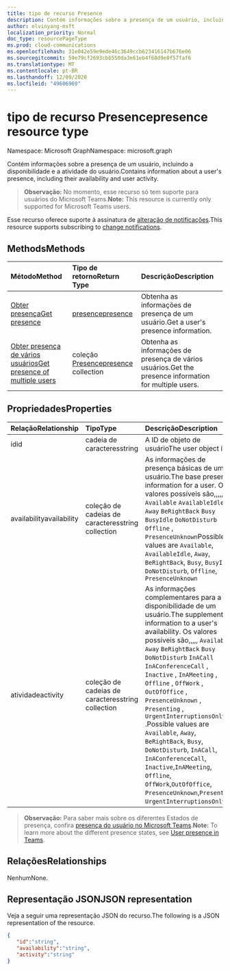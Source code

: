 ```yaml
---
title: tipo de recurso Presence
description: Contém informações sobre a presença de um usuário, incluindo a disponibilidade e a atividade do usuário.
author: elvinyang-msft
localization_priority: Normal
doc_type: resourcePageType
ms.prod: cloud-communications
ms.openlocfilehash: 31e042e59e9ede46c3649ccb623416147b676e06
ms.sourcegitcommit: 59e79cf2693cbb550da3e61eb4f68d9e0f57faf6
ms.translationtype: MT
ms.contentlocale: pt-BR
ms.lasthandoff: 12/09/2020
ms.locfileid: "49606969"
---
```

# <a name="presence-resource-type"></a><span data-ttu-id="b7172-103">tipo de recurso Presence</span><span class="sxs-lookup"><span data-stu-id="b7172-103">presence resource type</span></span>

<span data-ttu-id="b7172-104">Namespace: Microsoft Graph</span><span class="sxs-lookup"><span data-stu-id="b7172-104">Namespace: microsoft.graph</span></span>

<span data-ttu-id="b7172-105">Contém informações sobre a presença de um usuário, incluindo a disponibilidade e a atividade do usuário.</span><span class="sxs-lookup"><span data-stu-id="b7172-105">Contains information about a user's presence, including their availability and user activity.</span></span>

> <span data-ttu-id="b7172-106">**Observação:** No momento, esse recurso só tem suporte para usuários do Microsoft Teams.</span><span class="sxs-lookup"><span data-stu-id="b7172-106">**Note:** This resource is currently only supported for Microsoft Teams users.</span></span>

<span data-ttu-id="b7172-107">Esse recurso oferece suporte à assinatura de [alteração de notificações](/graph/webhooks).</span><span class="sxs-lookup"><span data-stu-id="b7172-107">This resource supports subscribing to [change notifications](/graph/webhooks).</span></span>

## <a name="methods"></a><span data-ttu-id="b7172-108">Methods</span><span class="sxs-lookup"><span data-stu-id="b7172-108">Methods</span></span>

| <span data-ttu-id="b7172-109">Método</span><span class="sxs-lookup"><span data-stu-id="b7172-109">Method</span></span>                                                            | <span data-ttu-id="b7172-110">Tipo de retorno</span><span class="sxs-lookup"><span data-stu-id="b7172-110">Return Type</span></span>                                       | <span data-ttu-id="b7172-111">Descrição</span><span class="sxs-lookup"><span data-stu-id="b7172-111">Description</span></span>                                  |
|:------------------------------------------------------------------|:--------------------------------------------------|:---------------------------------------------|
| [<span data-ttu-id="b7172-112">Obter presença</span><span class="sxs-lookup"><span data-stu-id="b7172-112">Get presence</span></span>](../api/presence-get.md)     | [<span data-ttu-id="b7172-113">presence</span><span class="sxs-lookup"><span data-stu-id="b7172-113">presence</span></span>](../resources/presence.md)     | <span data-ttu-id="b7172-114">Obtenha as informações de presença de um usuário.</span><span class="sxs-lookup"><span data-stu-id="b7172-114">Get a user's presence information.</span></span>
| [<span data-ttu-id="b7172-115">Obter presença de vários usuários</span><span class="sxs-lookup"><span data-stu-id="b7172-115">Get presence of multiple users</span></span>](../api/cloudcommunications-getpresencesbyuserid.md)    |  <span data-ttu-id="b7172-116">coleção [Presence](../resources/presence.md)</span><span class="sxs-lookup"><span data-stu-id="b7172-116">[presence](../resources/presence.md) collection</span></span>     |  <span data-ttu-id="b7172-117">Obtenha as informações de presença de vários usuários.</span><span class="sxs-lookup"><span data-stu-id="b7172-117">Get the presence information for multiple users.</span></span>      |


## <a name="properties"></a><span data-ttu-id="b7172-118">Propriedades</span><span class="sxs-lookup"><span data-stu-id="b7172-118">Properties</span></span>

| <span data-ttu-id="b7172-119">Relação</span><span class="sxs-lookup"><span data-stu-id="b7172-119">Relationship</span></span>        | <span data-ttu-id="b7172-120">Tipo</span><span class="sxs-lookup"><span data-stu-id="b7172-120">Type</span></span>                                                 | <span data-ttu-id="b7172-121">Descrição</span><span class="sxs-lookup"><span data-stu-id="b7172-121">Description</span></span>                                                         |
|:--------------------|:-----------------------------------------------------|:--------------------------------------------------------------------|
|<span data-ttu-id="b7172-122">id</span><span class="sxs-lookup"><span data-stu-id="b7172-122">id</span></span>    |  <span data-ttu-id="b7172-123">cadeia de caracteres</span><span class="sxs-lookup"><span data-stu-id="b7172-123">string</span></span>     |  <span data-ttu-id="b7172-124">A ID de objeto de usuário</span><span class="sxs-lookup"><span data-stu-id="b7172-124">The user object id</span></span>   |
|<span data-ttu-id="b7172-125">availability</span><span class="sxs-lookup"><span data-stu-id="b7172-125">availability</span></span>    |  <span data-ttu-id="b7172-126">coleção de cadeias de caracteres</span><span class="sxs-lookup"><span data-stu-id="b7172-126">string collection</span></span>   |   <span data-ttu-id="b7172-127">As informações de presença básicas de um usuário.</span><span class="sxs-lookup"><span data-stu-id="b7172-127">The base presence information for a user.</span></span> <span data-ttu-id="b7172-128">Os valores possíveis são,,,,, `Available` `AvailableIdle` ,,  `Away` `BeRightBack` `Busy` `BusyIdle` `DoNotDisturb` `Offline` , `PresenceUnknown`</span><span class="sxs-lookup"><span data-stu-id="b7172-128">Possible values are `Available`, `AvailableIdle`,  `Away`, `BeRightBack`, `Busy`, `BusyIdle`, `DoNotDisturb`, `Offline`, `PresenceUnknown`</span></span>  |
|<span data-ttu-id="b7172-129">atividade</span><span class="sxs-lookup"><span data-stu-id="b7172-129">activity</span></span>    |  <span data-ttu-id="b7172-130">coleção de cadeias de caracteres</span><span class="sxs-lookup"><span data-stu-id="b7172-130">string collection</span></span>      |    <span data-ttu-id="b7172-131">As informações complementares para a disponibilidade de um usuário.</span><span class="sxs-lookup"><span data-stu-id="b7172-131">The supplemental information to a user's availability.</span></span> <span data-ttu-id="b7172-132">Os valores possíveis são,,,,, `Available` `Away` `BeRightBack` `Busy` `DoNotDisturb` `InACall` `InAConferenceCall` , `Inactive` , `InAMeeting` , `Offline` , `OffWork` , `OutOfOffice` , `PresenceUnknown` , `Presenting` , `UrgentInterruptionsOnly` .</span><span class="sxs-lookup"><span data-stu-id="b7172-132">Possible values are `Available`, `Away`, `BeRightBack`, `Busy`, `DoNotDisturb`, `InACall`, `InAConferenceCall`, `Inactive`,`InAMeeting`, `Offline`, `OffWork`,`OutOfOffice`, `PresenceUnknown`,`Presenting`, `UrgentInterruptionsOnly`.</span></span>       |

><span data-ttu-id="b7172-133">**Observação:** Para saber mais sobre os diferentes Estados de presença, confira [presença do usuário no Microsoft Teams](/microsoftteams/presence-admins).</span><span class="sxs-lookup"><span data-stu-id="b7172-133">**Note:** To learn more about the different presence states, see [User presence in Teams](/microsoftteams/presence-admins).</span></span> 

## <a name="relationships"></a><span data-ttu-id="b7172-134">Relações</span><span class="sxs-lookup"><span data-stu-id="b7172-134">Relationships</span></span>

<span data-ttu-id="b7172-135">Nenhum</span><span class="sxs-lookup"><span data-stu-id="b7172-135">None.</span></span>

## <a name="json-representation"></a><span data-ttu-id="b7172-136">Representação JSON</span><span class="sxs-lookup"><span data-stu-id="b7172-136">JSON representation</span></span>

<span data-ttu-id="b7172-137">Veja a seguir uma representação JSON do recurso.</span><span class="sxs-lookup"><span data-stu-id="b7172-137">The following is a JSON representation of the resource.</span></span>

<!-- {
  "blockType": "resource",
  "optionalProperties": [
  ],
  "@odata.type": "microsoft.graph.presence"
}-->
```json
{
   "id":"string",
   "availability":"string",
   "activity":"string"
}
```
